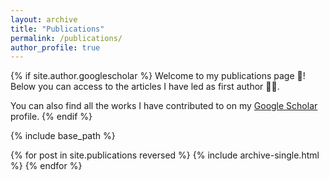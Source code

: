 ```yaml
---
layout: archive
title: "Publications"
permalink: /publications/
author_profile: true
---
```


{% if site.author.googlescholar %}
Welcome to my publications page 📰! Below you can access to the articles I have led as first author 👨‍🔬.

You can also find all the works I have contributed to on my [Google Scholar](https://scholar.google.com/citations?user=kLNkJnkAAAAJ&hl=it&oi=ao) profile.
{% endif %}

{% include base_path %}

{% for post in site.publications reversed %}
  {% include archive-single.html %}
{% endfor %}
